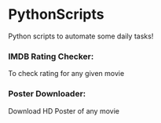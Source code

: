 # PythonScripts
Python scripts to automate some daily tasks!

### IMDB Rating Checker:
To check rating for any given movie

### Poster Downloader:
Download HD Poster of any movie
